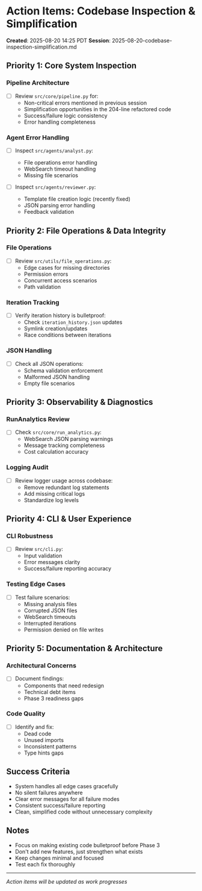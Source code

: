 # Action Items: Codebase Inspection & Simplification

**Created**: 2025-08-20 14:25 PDT
**Session**: 2025-08-20-codebase-inspection-simplification.md

## Priority 1: Core System Inspection

### Pipeline Architecture

- [ ] Review `src/core/pipeline.py` for:
  - Non-critical errors mentioned in previous session
  - Simplification opportunities in the 204-line refactored code
  - Success/failure logic consistency
  - Error handling completeness

### Agent Error Handling

- [ ] Inspect `src/agents/analyst.py`:
  - File operations error handling
  - WebSearch timeout handling
  - Missing file scenarios
  
- [ ] Inspect `src/agents/reviewer.py`:
  - Template file creation logic (recently fixed)
  - JSON parsing error handling
  - Feedback validation

## Priority 2: File Operations & Data Integrity

### File Operations

- [ ] Review `src/utils/file_operations.py`:
  - Edge cases for missing directories
  - Permission errors
  - Concurrent access scenarios
  - Path validation

### Iteration Tracking

- [ ] Verify iteration history is bulletproof:
  - Check `iteration_history.json` updates
  - Symlink creation/updates
  - Race conditions between iterations

### JSON Handling

- [ ] Check all JSON operations:
  - Schema validation enforcement
  - Malformed JSON handling
  - Empty file scenarios

## Priority 3: Observability & Diagnostics

### RunAnalytics Review

- [ ] Check `src/core/run_analytics.py`:
  - WebSearch JSON parsing warnings
  - Message tracking completeness
  - Cost calculation accuracy

### Logging Audit

- [ ] Review logger usage across codebase:
  - Remove redundant log statements
  - Add missing critical logs
  - Standardize log levels

## Priority 4: CLI & User Experience

### CLI Robustness

- [ ] Review `src/cli.py`:
  - Input validation
  - Error messages clarity
  - Success/failure reporting accuracy

### Testing Edge Cases

- [ ] Test failure scenarios:
  - Missing analysis files
  - Corrupted JSON files
  - WebSearch timeouts
  - Interrupted iterations
  - Permission denied on file writes

## Priority 5: Documentation & Architecture

### Architectural Concerns

- [ ] Document findings:
  - Components that need redesign
  - Technical debt items
  - Phase 3 readiness gaps

### Code Quality

- [ ] Identify and fix:
  - Dead code
  - Unused imports
  - Inconsistent patterns
  - Type hints gaps

## Success Criteria

- System handles all edge cases gracefully
- No silent failures anywhere
- Clear error messages for all failure modes
- Consistent success/failure reporting
- Clean, simplified code without unnecessary complexity

## Notes

- Focus on making existing code bulletproof before Phase 3
- Don't add new features, just strengthen what exists
- Keep changes minimal and focused
- Test each fix thoroughly

---

*Action items will be updated as work progresses*
